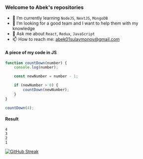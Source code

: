 ### Welcome to Abek's repositories 



- 🌱 I’m currently learning `NodeJS`, `NextJS`, `MongoDB`
- 👯 I’m looking for a good team and I want to help them with my knowledge
- 💬 Ask me about `React`, `Redux`, `JavaScript` 
- 📫 How to reach me: abek01sulaymonov@gmail.com

#### A piece of my code in JS

``` javascript
function countDown(number) {
    console.log(number);

    const newNumber = number - 1;

    if (newNumber > 0) {
        countDown(newNumber);
    }
}

countDown(4);
```

#### Result

```
4
3
2
1
```
[![GitHub Streak](https://streak-stats.demolab.com?user=Abbosbek-cloud&theme=merko&hide_border=true&border_radius=7.2&date_format=M%20j%5B%2C%20Y%5D&stroke=DDA818)](https://git.io/streak-stats)
